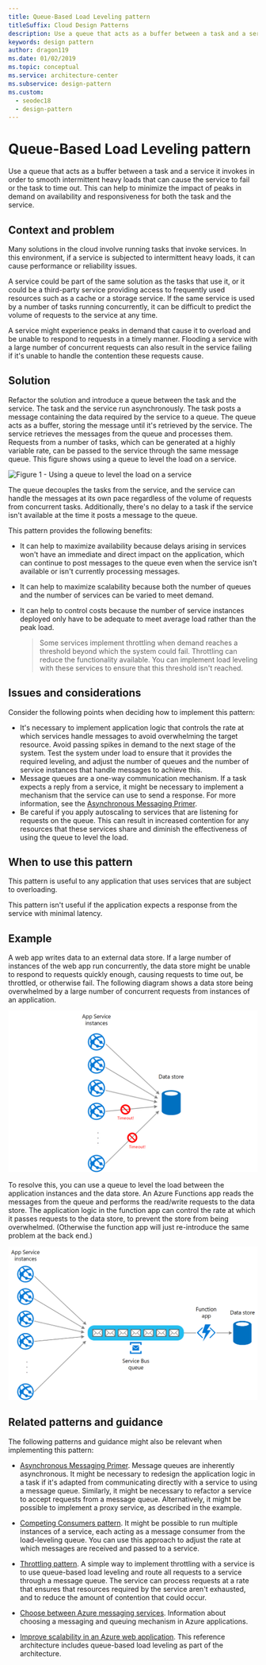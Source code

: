 ```yaml
---
title: Queue-Based Load Leveling pattern
titleSuffix: Cloud Design Patterns
description: Use a queue that acts as a buffer between a task and a service that it invokes in order to smooth intermittent heavy loads.
keywords: design pattern
author: dragon119
ms.date: 01/02/2019
ms.topic: conceptual
ms.service: architecture-center
ms.subservice: design-pattern
ms.custom:
  - seodec18
  - design-pattern
---
```


# Queue-Based Load Leveling pattern

Use a queue that acts as a buffer between a task and a service it invokes in order to smooth intermittent heavy loads that can cause the service to fail or the task to time out. This can help to minimize the impact of peaks in demand on availability and responsiveness for both the task and the service.

## Context and problem

Many solutions in the cloud involve running tasks that invoke services. In this environment, if a service is subjected to intermittent heavy loads, it can cause performance or reliability issues.

A service could be part of the same solution as the tasks that use it, or it could be a third-party service providing access to frequently used resources such as a cache or a storage service. If the same service is used by a number of tasks running concurrently, it can be difficult to predict the volume of requests to the service at any time.

A service might experience peaks in demand that cause it to overload and be unable to respond to requests in a timely manner. Flooding a service with a large number of concurrent requests can also result in the service failing if it's unable to handle the contention these requests cause.

## Solution

Refactor the solution and introduce a queue between the task and the service. The task and the service run asynchronously. The task posts a message containing the data required by the service to a queue. The queue acts as a buffer, storing the message until it's retrieved by the service. The service retrieves the messages from the queue and processes them. Requests from a number of tasks, which can be generated at a highly variable rate, can be passed to the service through the same message queue. This figure shows using a queue to level the load on a service.

![Figure 1 - Using a queue to level the load on a service](./_images/queue-based-load-leveling-pattern.png)

The queue decouples the tasks from the service, and the service can handle the messages at its own pace regardless of the volume of requests from concurrent tasks. Additionally, there's no delay to a task if the service isn't available at the time it posts a message to the queue.

This pattern provides the following benefits:

- It can help to maximize availability because delays arising in services won't have an immediate and direct impact on the application, which can continue to post messages to the queue even when the service isn't available or isn't currently processing messages.
- It can help to maximize scalability because both the number of queues and the number of services can be varied to meet demand.
- It can help to control costs because the number of service instances deployed only have to be adequate to meet average load rather than the peak load.

    >  Some services implement throttling when demand reaches a threshold beyond which the system could fail. Throttling can reduce the functionality available. You can implement load leveling with these services to ensure that this threshold isn't reached.

## Issues and considerations

Consider the following points when deciding how to implement this pattern:

- It's necessary to implement application logic that controls the rate at which services handle messages to avoid overwhelming the target resource. Avoid passing spikes in demand to the next stage of the system. Test the system under load to ensure that it provides the required leveling, and adjust the number of queues and the number of service instances that handle messages to achieve this.
- Message queues are a one-way communication mechanism. If a task expects a reply from a service, it might be necessary to implement a mechanism that the service can use to send a response. For more information, see the [Asynchronous Messaging Primer](/previous-versions/msp-n-p/dn589781(v=pandp.10)).
- Be careful if you apply autoscaling to services that are listening for requests on the queue. This can result in increased contention for any resources that these services share and diminish the effectiveness of using the queue to level the load.

## When to use this pattern

This pattern is useful to any application that uses services that are subject to overloading.

This pattern isn't useful if the application expects a response from the service with minimal latency.

## Example

A web app writes data to an external data store. If a large number of instances of the web app run concurrently, the data store might be unable to respond to requests quickly enough, causing requests to time out, be throttled, or otherwise fail. The following diagram shows a data store being overwhelmed by a large number of concurrent requests from instances of an application.

![Figure 2 - A service being overwhelmed by a large number of concurrent requests from instances of a web app](./_images/queue-based-load-leveling-overwhelmed.png)

To resolve this, you can use a queue to level the load between the application instances and the data store. An Azure Functions app reads the messages from the queue and performs the read/write requests to the data store. The application logic in the function app can control the rate at which it passes requests to the data store, to prevent the store from being overwhelmed. (Otherwise the function app will just re-introduce the same problem at the back end.)

![Figure 3 - Using a queue and a function app to level the load](./_images/queue-based-load-leveling-function.png)

## Related patterns and guidance

The following patterns and guidance might also be relevant when implementing this pattern:

- [Asynchronous Messaging Primer](/previous-versions/msp-n-p/dn589781(v=pandp.10)). Message queues are inherently asynchronous. It might be necessary to redesign the application logic in a task if it's adapted from communicating directly with a service to using a message queue. Similarly, it might be necessary to refactor a service to accept requests from a message queue. Alternatively, it might be possible to implement a proxy service, as described in the example.

- [Competing Consumers pattern](./competing-consumers.md). It might be possible to run multiple instances of a service, each acting as a message consumer from the load-leveling queue. You can use this approach to adjust the rate at which messages are received and passed to a service.

- [Throttling pattern](./throttling.md). A simple way to implement throttling with a service is to use queue-based load leveling and route all requests to a service through a message queue. The service can process requests at a rate that ensures that resources required by the service aren't exhausted, and to reduce the amount of contention that could occur.

- [Choose between Azure messaging services](/azure/event-grid/compare-messaging-services). Information about choosing a messaging and queuing mechanism in Azure applications.

- [Improve scalability in an Azure web application](../reference-architectures/app-service-web-app/scalable-web-app.md). This reference architecture includes queue-based load leveling as part of the architecture.